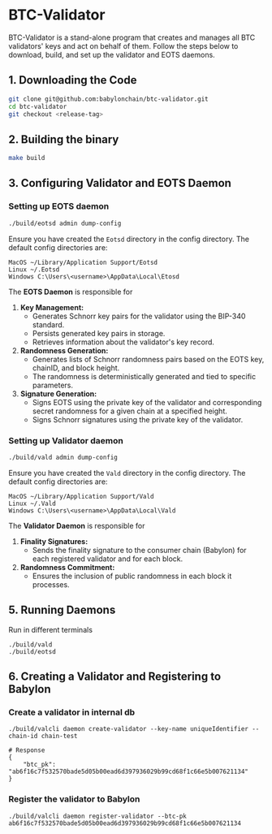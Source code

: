 # BTC-Validator

BTC-Validator is a stand-alone program that creates and manages all BTC validators' keys and act on behalf of them. Follow the steps below to download, build, and set up the validator and EOTS daemons.

## 1. Downloading the Code

```bash
git clone git@github.com:babylonchain/btc-validator.git
cd btc-validator
git checkout <release-tag>
```

## 2. Building the binary
```bash
make build
```

## 3. Configuring Validator and EOTS Daemon

###  Setting up EOTS daemon

```bash
./build/eotsd admin dump-config
```
Ensure you have created the `Eotsd` directory in the config directory. The default config directories are:

    MacOS ~/Library/Application Support/Eotsd 
    Linux ~/.Eotsd
    Windows C:\Users\<username>\AppData\Local\Etosd

The **EOTS Daemon** is responsible for

1.  **Key Management:**
    -   Generates Schnorr key pairs for the validator using the BIP-340 standard.
    -   Persists generated key pairs in storage.
    -   Retrieves information about the validator's key record.
2.  **Randomness Generation:**
    -   Generates lists of Schnorr randomness pairs based on the EOTS key, chainID, and block height.
    -   The randomness is deterministically generated and tied to specific parameters.
3.  **Signature Generation:**
    -   Signs EOTS using the private key of the validator and corresponding secret randomness for a given chain at a specified height.
    -   Signs Schnorr signatures using the private key of the validator.

### Setting up Validator daemon

```bash
./build/vald admin dump-config
```
Ensure you have created the `Vald` directory in the config directory. The default config directories are:

    MacOS ~/Library/Application Support/Vald 
    Linux ~/.Vald
    Windows C:\Users\<username>\AppData\Local\Vald

The **Validator Daemon** is responsible for
1.  **Finality Signatures:**
    -   Sends the finality signature to the consumer chain (Babylon) for each registered validator and for each block.
2.  **Randomness Commitment:**
    -   Ensures the inclusion of public randomness in each block it processes.

## 5. Running Daemons

Run in different terminals

    ./build/vald
    ./build/eotsd

## 6. Creating a Validator and Registering to Babylon

### Create a validator in internal db

    ./build/valcli daemon create-validator --key-name uniqueIdentifier --chain-id chain-test
    
    # Response 
    {
        "btc_pk": "ab6f16c7f532570bade5d05b00ead6d397936029b99cd68f1c66e5b007621134"
    }


### Register the validator to Babylon
    ./build/valcli daemon register-validator --btc-pk ab6f16c7f532570bade5d05b00ead6d397936029b99cd68f1c66e5b007621134
